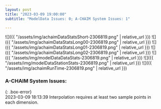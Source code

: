 ```yaml
---
layout: post
title: "2023-03-09 19:00:00"
subtitle: "ModelData Issues: 0; A-CHAIM System Issues: 1"

---
```


![]({{ "/assets/img/achaimDataStatsShort-2306819.png" | relative_url }})
![]({{ "/assets/img/achaimDataStatsLong00-2306819.png" | relative_url }})
![]({{ "/assets/img/achaimDataStatsLong01-2306819.png" | relative_url }})
![]({{ "/assets/img/achaimDataStatsLong02-2306819.png" | relative_url }})
![]({{ "/assets/img/modelDataDataStats-2306819.png" | relative_url }})
![]({{ "/assets/img/modelDataStationStats-2306819.png" | relative_url }})
![]({{ "/assets/img/achaimRunTime-2306819.png" | relative_url }})


### A-CHAIM System Issues:  
  
{: .box-error}  
2023-03-09 18:13:39 Interpolation requires at least two sample points in each dimension.  
